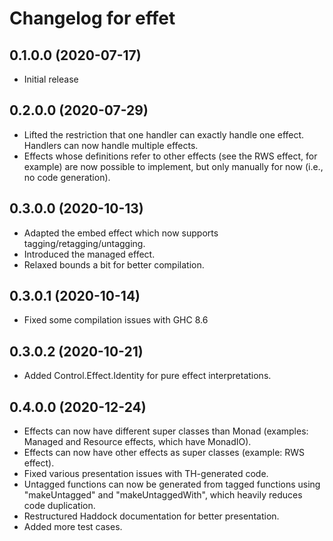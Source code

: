 # Changelog for effet

## 0.1.0.0 (2020-07-17)

* Initial release

## 0.2.0.0 (2020-07-29)

* Lifted the restriction that one handler can exactly handle one effect. Handlers can now handle multiple effects.
* Effects whose definitions refer to other effects (see the RWS effect, for example) are now possible to implement, but only manually for now (i.e., no code generation).

## 0.3.0.0 (2020-10-13)

* Adapted the embed effect which now supports tagging/retagging/untagging.
* Introduced the managed effect.
* Relaxed bounds a bit for better compilation.

## 0.3.0.1 (2020-10-14)

* Fixed some compilation issues with GHC 8.6

## 0.3.0.2 (2020-10-21)

* Added Control.Effect.Identity for pure effect interpretations.

## 0.4.0.0 (2020-12-24)

* Effects can now have different super classes than Monad (examples: Managed and Resource effects, which have MonadIO).
* Effects can now have other effects as super classes (example: RWS effect).
* Fixed various presentation issues with TH-generated code.
* Untagged functions can now be generated from tagged functions using "makeUntagged" and "makeUntaggedWith", which heavily reduces code duplication.
* Restructured Haddock documentation for better presentation.
* Added more test cases.